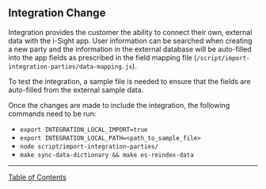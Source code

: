 ## Integration Change

Integration provides the customer the ability to connect their own, external data with the i-Sight app. User information can be searched when creating a new party and the information in the external database will be auto-filled into the app fields as prescribed in the field mapping file (`/script/import-integration-parties/data-mapping.js`).

To test the integration, a sample file is needed to ensure that the fields are auto-filled from the external sample data.

Once the changes are made to include the integration, the following commands need to be run:
- `export INTEGRATION_LOCAL_IMPORT=true`
- `export INTEGRATION_LOCAL_PATH=<path_to_sample_file>`
- `node script/import-integration-parties/`
- `make sync-data-dictionary && make es-reindex-data`

***
[Table of Contents](../README.md)